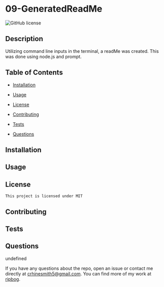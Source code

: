 # 09-GeneratedReadMe

  ![GitHub license](https://img.shields.io/badge/license-MIT-blue.svg)

  ## Description 
  Utilizing command line inputs in the terminal, a readMe was created. This was done using node.js and prompt.

  

  ## Table of Contents

  * [Installation](#installation)

  * [Usage](#usage)
     
   * [License](#license)


  * [Contributing](#contributing)

  * [Tests](#tests)

  * [Questions](#questions)

  ## Installation
  

  ## Usage
  
  ## License
    This project is licensed under MIT
  ## Contributing
  

  ## Tests
  

  ## Questions
  undefined

  If you have any questions about the repo, open an issue or contact me directly at crhinesmith5@gmail.com. You can find more of my work at [ripbog](https://github.com/ripbog/).
